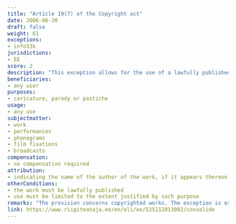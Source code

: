 ```yaml
---
title: "Article 19(7) of the Copyright act"
date: 2006-06-30
draft: false
weight: 61
exceptions:
- info53k
jurisdictions:
- EE
score: 2
description: "This exception allows for the use of a lawfully published work in a caricature, parody or pastiche to the extent justified by such purpose. The name of the author of the work, if it appears thereon, the name of the work and the source publication must be mentioned." 
beneficiaries:
- any user
purposes: 
- caricature, parody or pastiche
usage:
- any use
subjectmatter:
- work
- performances
- phonograms
- film fixations
- broadcasts
compensation:
- no compensation required
attribution: 
- indicating the name of the author of the work, if it appears thereon, the name of the work and the source publication required
otherConditions:
- the work must be lawfully published
- use must be limited to the extent justified by such purpose
remarks: "The provision concerns copyrighted works. The exception is extended to related rights with a general reference to \"other cases where the rights of authors of works are limited pursuant to Chapter IV of this Act\" in § 75 (6)."
link: https://www.riigiteataja.ee/en/eli/ee/525112013002/consolide
---
```


